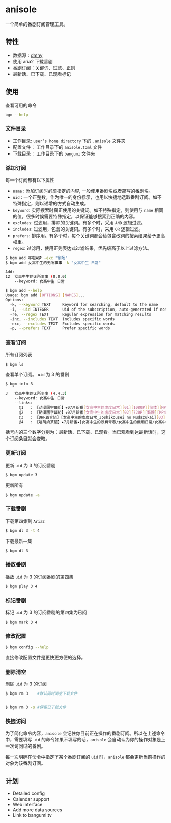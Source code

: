 # anisole
一个简单的番剧订阅管理工具。

## 特性
- 数据源：[dmhy](https://share.dmhy.org/)
- 使用 aria2 下载番剧
- 番剧订阅：关键词、过滤、正则
- 最新话、已下载、已观看标记

## 使用

查看可用的命令

```bash
bgm --help
```
### 文件目录

- 工作目录: `user’s home directory` 下的 `.anisole` 文件夹
- 配置文件： 工作目录下的 `anisole.toml` 文件
- 下载目录： 工作目录下的 `bangumi` 文件夹

### 添加订阅

每一个订阅都有以下属性
- `name` : 添加订阅时必须指定的内容, 一般使用番剧名或者简写的番剧名。
- `uid` : 一个正整数，作为唯一的身份标示，也用以快捷地选取番剧订阅。如不特殊指定，则以递增的方式自动生成。
- `keyword`: 实际搜索时真正使用的关键词。如不特殊指定，则使用与 `name` 相同的值。很多时候需要特殊指定，以保证能够搜索到正确的内容。
- `excludes`: 过滤用，排除的关键词。有多个时，采用 `AND` 逻辑过滤。
- `includes`: 过滤用，包含的关键词。有多个时，采用 `OR` 逻辑过滤。
- `prefers`: 排序用。有多个时，每个关键词都会给包含改词的搜索结果给予更高权重。
- `regex`: 过滤用，使用正则表达式过滤结果，优先级高于以上过滤方法。

```bash
$ bgm add 哆啦A梦 -exc "剧场"
$ bgm add 女高中生的无所事事 -k "女高中生 日常"

Add:
12  女高中生的无所事事 (0,0,0)
    --keyword: 女高中生 日常

$ bgm add --help
Usage: bgm add [OPTIONS] [NAMES]...
Options:
  -k, --keyword TEXT     Keyword for searching, default to the name
  -i, --uid INTEGER      Uid of the subscription, auto-generated if not set
  -re, --regex TEXT      Regular expression for matching results
  -inc, --includes TEXT  Includes specific words
  -exc, --excludes TEXT  Excludes specific words
  -p, --prefers TEXT     Prefer specific words
```

### 查看订阅

所有订阅列表
```bash
$ bgm ls
```

查看单个订阅。 `uid` 为 3 的番剧
```bash
$ bgm info 3

3   女高中生的无所事事 (4,4,3)
    --keyword: 女高中生 日常
    --links:
      @1   : 【动漫国字幕组】★07月新番[女高中生的虚度日常][01][1080P][简体][MP4]
      @2   : 【動漫國字幕組】★07月新番[女高中生的虛度日常][02][720P][繁體][MP4]
      @3   : 【DHR百合組】[女高中生的虛度日常_Joshikousei no Mudazukai][03][繁體][720P][MP4]
      @4   : 【喵萌奶茶屋】★7月新番★[女高中生的浪費青春/女高中生的無用日常/女高中生無所事事...
```

括号内的三个数字分别为：最新话、已下载、已观看。当已观看到达最新话时，这个订阅条目就会变暗。

### 更新订阅

更新 `uid` 为 3 的订阅番剧
```bash
$ bgm update 3
```
更新所有
```bash
$ bgm update -a
```
### 下载番剧

下载第四集到 `Aria2`
```bash
$ bgm dl 3 -t 4
```
下载最新一集
```bash
$ bgm dl 3
```

### 播放番剧

播放 `uid` 为 3 的订阅番剧的第四集
```bash
$ bgm play 3 4
```

### 标记番剧
标记 `uid` 为 3 的订阅番剧的第四集为已阅
```bash
$ bgm mark 3 4
```

### 修改配置
```bash
$ bgm config --help
```

直接修改配置文件是更快更方便的选择。

### 删除清空

删除 `uid` 为 3 的订阅
```bash
$ bgm rm 3    #默认同时清空下载文件


$ bgm rm 3 -s #保留已下载文件
```

### 快捷访问

为了简化命令内容，`anisole` 会记住你目前正在操作的番剧订阅。所以在上述命令中，需要填写 `uid` 的命令如果不填写的话，`anisole` 会自动认为你的操作对象是上一次访问过的番剧。

每一次明确在命令中指定了某个番剧订阅的 `uid` 时，`anisole` 都会更新当前操作的对象为该番剧订阅。

## 计划

- Detailed config
- Calendar support
- Web interface
- Add more data sources
- Link to bangumi.tv
